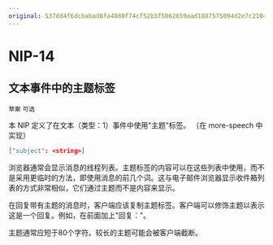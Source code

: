 ```yaml
---
original: 537dd4f6dcbabad8fa4080f74cf52b3f5062659aad1887575094d2e7c21042ed
---
```


NIP-14
======

文本事件中的主题标签
------------------

`草案` `可选`

本 NIP 定义了在文本（类型：1）事件中使用"主题"标签。
（在 more-speech 中实现）

```json
["subject": <string>]
```

浏览器通常会显示消息的线程列表。主题标签的内容可以在这些列表中使用，而不是采用更临时的方法，即使用消息的前几个词。这与电子邮件浏览器显示收件箱列表的方式非常相似，它们通过主题而不是内容来显示。

在回复带有主题的消息时，客户端应该复制主题标签。客户端可以修饰主题以表示这是一个回复。例如，在前面加上"回复："。

主题通常应短于80个字符。较长的主题可能会被客户端截断。